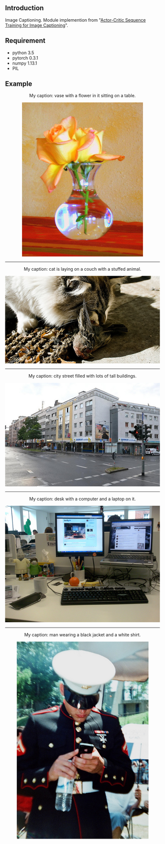 ## Introduction
Image Captioning.
Module implemention from "[Actor-Critic Sequence Training for Image Captioning](https://arxiv.org/abs/1706.09601)". <br>

## Requirement
* python 3.5
* pytorch 0.3.1
* numpy 1.13.1
* PIL

## Example

<p align="center">My caption: vase with a flower in it sitting on a table.</p>
<p align="center"><img src="result/000000249025.jpg" /></p>

***

<p align="center">My caption: cat is laying on a couch with a stuffed animal.</p>
<p align="center"><img src="result/000000046378.jpg" /></p>

***

<p align="center">My caption: city street filled with lots of tall buildings.</p>
<p align="center"><img src="result/000000221754.jpg" /></p>

***

<p align="center">My caption: desk with a computer and a laptop on it.</p>
<p align="center"><img src="result/000000063740.jpg" /></p>

***

<p align="center">My caption: man wearing a black jacket and a white shirt.</p>
<p align="center"><img src="result/000000228214.jpg" /></p>